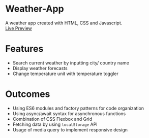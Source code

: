 # Weather-App
A weather app created with HTML, CSS and Javascript. <br>
[Live Preview](https://hugolyy420.github.io/Weather-App/)
# Features
- Search current weather by inputting city/ country name
- Display weather forecasts
- Change temperature unit with temperature toggler
# Outcomes
- Using ES6 modules and factory patterns for code organization
- Using async/await syntax for asynchronous functions
- Combination of CSS Flexbox and Grid
- Fetching data by using `localStorage` API
- Usage of media query to implement responsive design
